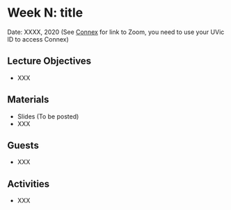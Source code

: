 # Week N: title

Date: XXXX, 2020
(See [Connex]( https://connex.csc.uvic.ca/portal/site/emse2020) for link to Zoom, you need to use your UVic ID to access Connex)

## Lecture Objectives

- XXX

## Materials
- Slides (To be posted)
- XXX

## Guests
- XXX

## Activities
- XXX
